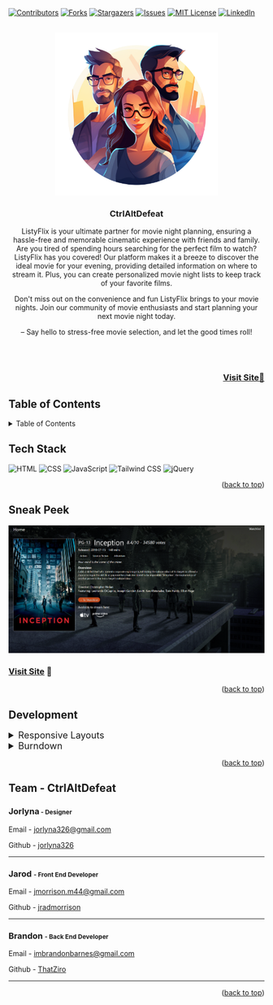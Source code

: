 <a name="readme-top"></a>

[![Contributors][contributors-shield]][contributors-url]
[![Forks][forks-shield]][forks-url]
[![Stargazers][stars-shield]][stars-url]
[![Issues][issues-shield]][issues-url]
[![MIT License][license-shield]][license-url]
[![LinkedIn][linkedin-shield]][linkedin-url]

<!-- PROJECT LOGO -->
<br />
<div align="center">
  <a href="https://github.com/ThatZiro/Listy-Flix">
    <img src="./README_Assets/README-Logo.png" alt="Logo" width="320" height="320">
  </a>

<h3 align="center">CtrlAltDefeat</h3>

  <p align="center">ListyFlix is your ultimate partner for movie night planning, ensuring a hassle-free and memorable cinematic experience with friends and family. Are you tired of spending hours searching for the perfect film to watch? ListyFlix has you covered! Our platform makes it a breeze to discover the ideal movie for your evening, providing detailed information on where to stream it. Plus, you can create personalized movie night lists to keep track of your favorite films. 
  
  Don't miss out on the convenience and fun ListyFlix brings to your movie nights. Join our community of movie enthusiasts and start planning your next movie night today.

  </p>
  <p> – Say hello to stress-free movie selection, and let the good times roll!</p>

</div>
</br>
</br>

<h3 font size="1" align="right"><a href="https://thatziro.github.io/Listy-Flix/" target="_blank">Visit Site🚀</a></h3>

## Table of Contents

<!-- TABLE OF CONTENTS -->
<details>
  <summary>Table of Contents</summary>
  <ol>
    <li><a href="#tech-stack">Tech Stack</a></li>
    <li><a href="#sneak-peek">Sneak Peek</a></li>
    <li><a href="#development">Development</a></li>
    <li><a href="#team">Team</a></li>
  </ol>
</details>

## Tech Stack

<a name="tech-stack"></a>
![HTML](https://img.shields.io/badge/html5%20-%23E34F26.svg?&style=for-the-badge&logo=html5&logoColor=white)
![CSS](https://img.shields.io/badge/css3%20-%231572B6.svg?&style=for-the-badge&logo=css3&logoColor=white)
![JavaScript](https://img.shields.io/badge/javascript-%23323330.svg?style=for-the-badge&logo=javascript&logoColor=%23F7DF1E)
![Tailwind CSS](https://img.shields.io/badge/Tailwind%20CSS%20-%2338B2AC.svg?style=for-the-badge&logo=tailwind-css&logoColor=white)
![jQuery](https://img.shields.io/badge/jQuery%20-%230769AD.svg?style=for-the-badge&logo=jquery&logoColor=white)

<p align="right">(<a href="#readme-top">back to top</a>)</p>

<!-- GETTING STARTED -->

## Sneak Peek

<a name="sneak-peek"></a>
![mockup720](./README_Assets/README-SneakPeak.png)

### <a href="https://thatziro.github.io/Listy-Flix/" target="_blank">Visit Site</a> 🚀

<p align="right">(<a href="#readme-top">back to top</a>)</p>

## Development

<a name="development"></a>

<details>
  <summary  style="font-size:18px">Responsive Layouts</summary>
  <img src="./README_Assets/README-responsive.png" alt="Logo" width="1000">
</details>
<details>
  <summary  style="font-size:18px">Burndown</summary>
  <img src="./README_Assets/README-Burndown.png" alt="Logo" width="1000">
</details>

<p align="right">(<a href="#readme-top">back to top</a>)</p>

## Team - CtrlAltDefeat

<a name="team"></a>

### Jorlyna<span style="font-size: 12px"> - Designer</span>

<p>Email - <a href="mailto:jorlyna326@gmail.com">jorlyna326@gmail.com</a></p>
<p>Github - <a href="https://github.com/jorlyna326">jorlyna326</a></p>
<hr>

### Jarod <span style="font-size: 12px">- Front End Developer</span>

<p>Email - <a href="mailto:jmorrison.m44@gmail.com">jmorrison.m44@gmail.com</a></p>
<p>Github - <a href="https://github.com/jradmorrison">jradmorrison</a></p>
<hr>

### Brandon <span style="font-size: 12px">- Back End Developer</span>

<p>Email - <a href="mailto:ImBrandonBarnes@gmail.com">imbrandonbarnes@gmail.com</a></p>
<p>Github - <a href="https://github.com/ThatZiro">ThatZiro</a></p>
<hr>

<p align="right">(<a href="#readme-top">back to top</a>)</p>

<!-- MARKDOWN LINKS & IMAGES -->
<!-- https://www.markdownguide.org/basic-syntax/#reference-style-links -->

[contributors-shield]: https://img.shields.io/github/contributors/ThatZiro/Listy-Flix.svg?style=for-the-badge
[contributors-url]: https://github.com/ThatZiro/Listy-Flix/graphs/contributors
[forks-shield]: https://img.shields.io/github/forks/ThatZiro/Listy-Flix.svg?style=for-the-badge
[forks-url]: https://github.com/ThatZiro/Listy-Flix/network/members
[stars-shield]: https://img.shields.io/github/stars/ThatZiro/Listy-Flix.svg?style=for-the-badge
[stars-url]: https://github.com/ThatZiro/Listy-Flix/stargazers
[issues-shield]: https://img.shields.io/github/issues/ThatZiro/Listy-Flix.svg?style=for-the-badge
[issues-url]: https://github.com/ThatZiro/Listy-Flix/issues
[license-shield]: https://img.shields.io/github/license/ThatZiro/Listy-Flix.svg?style=for-the-badge
[license-url]: https://github.com/ThatZiro/Listy-Flix/blob/master/LICENSE.txt
[linkedin-shield]: https://img.shields.io/badge/-LinkedIn-black.svg?style=for-the-badge&logo=linkedin&colorB=555
[linkedin-url]: https://linkedin.com/in/linkedin_username
